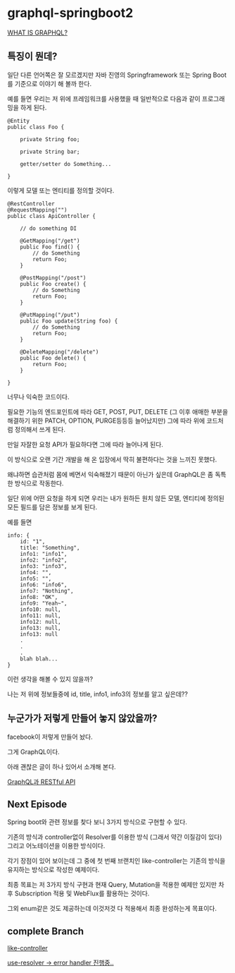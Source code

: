 # graphql-springboot2

[WHAT IS GRAPHQL?](https://graphql-kr.github.io/)

## 특징이 뭔데?

일단 다른 언어쪽은 잘 모르겠지만 자바 진영의 Springframework 또는 Spring Boot를 기준으로 이야기 해 볼까 한다.

예를 들면 우리는 저 위에 프레임워크를 사용했을 때 일반적으로 다음과 같이 프로그래밍을 하게 된다.

```
@Entity
public class Foo {

	private String foo;
	
	private String bar;
	
	getter/setter do Something...

}

```

이렇게 모델 또는 엔티티를 정의할 것이다.

```
@RestController
@RequestMapping("")
public class ApiController {

	// do something DI

	@GetMapping("/get")
	public Foo find() {
		// do Something
		return Foo;
	}
	
	@PostMapping("/post")
	public Foo create() {
		// do Something
		return Foo;		
	}

	@PutMapping("/put")
	public Foo update(String foo) {
		// do Something
		return Foo;	
	}

	@DeleteMapping("/delete")
	public Foo delete() {
		return Foo;
	}

}

```

너무나 익숙한 코드이다. 

필요한 기능의 엔드포인트에 따라  GET, POST, PUT, DELETE (그 이후 애매한 부분을 해결하기 위한 PATCH, OPTION, PURGE등등등 늘어났지만) 그에 따라 위에 코드처럼 정의해서 쓰게 된다.

만일 자잘한 요청 API가 필요하다면 그에 따라 늘어나게 된다.

이 방식으로 오랜 기간 개발을 해 온 입장에서 딱히 불편하다는 것을 느끼진 못했다.

왜냐하면 습관처럼 몸에 베면서 익숙해졌기 때문이 아닌가 싶은데 GraphQL은 좀 독특한 방식으로 작동한다.

일단 위에 어떤 요청을 하게 되면 우리는 내가 원하든 원치 않든 모델, 엔티티에 정의된 모든 필드를 담은 정보를 보게 된다.

예를 들면 


```
info: {
	id: "1",
	title: "Something",
	info1: "info1",
	info2: "info2",
	info3: "info3",
	info4: "",
	info5: "",
	info6: "info6",
	info7: "Nothing",
	info8: "OK",
	info9: "Yeah~",
	info10: null,
	info11: null,
	info12: null,
	info13: null,
	info13: null
	.
	.
	.
	blah blah...
}

```

이런 생각을 해볼 수 있지 않을까?

나는 저 위에 정보들중에 id, title, info1, info3의 정보를 알고 싶은데??

## 누군가가 저렇게 만들어 놓지 않았을까?

facebook이 저렇게 만들어 놨다.

그게 GraphQL이다.

아래 괜찮은 글이 하나 있어서 소개해 본다.

[GraphQL과 RESTful API](https://www.holaxprogramming.com/2018/01/20/graphql-vs-restful-api/)

## Next Episode

Spring boot와 관련 정보를 찾다 보니 3가지 방식으로 구현할 수 있다.

기존의 방식과 controller없이 Resolver를 이용한 방식 (그래서 약간 이질감이 있다) 그리고 어노테이션을 이용한 방식이다.

각기 장점이 있어 보이는데 그 중에 첫 번째 브랜치인 like-controller는 기존의 방식을 유지하는 방식으로 작성한 예제이다.

최종 목표는 저 3가지 방식 구현과 현재 Query, Mutation을 적용한 예제만 있지만 차후 Subscription 적용 및 WebFlux를 활용하는 것이다.

그외 enum같은 것도 제공하는데 이것저것 다 적용해서 최종 완성하는게 목표이다. 


## complete Branch

[like-controller](https://github.com/basquiat78/graphql-springboot2/tree/like-controller)
    
[use-resolver -> error handler 진행중..](https://github.com/basquiat78/graphql-springboot2/tree/use-resolver)
